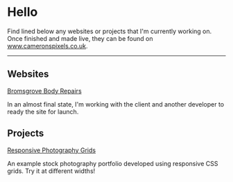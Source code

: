 # Hello

Find lined below any websites or projects that I'm currently working on. Once finished and made live, they can be found on www.cameronspixels.co.uk.

---

## Websites
[Bromsgrove Body Repairs](https://cameronspixels.github.io/BBR)

In an almost final state, I'm working with the client and another developer to ready the site for launch.

## Projects
[Responsive Photography Grids](https://cameronspixels.github.io/photo--grids)

An example stock photography portfolio developed using responsive CSS grids. Try it at different widths!
